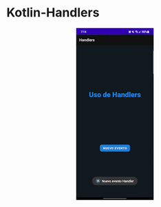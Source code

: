 # Kotlin-Handlers
<div align="center">
<img src="https://github.com/ARVIOJ/Kotlin-Handlers/blob/master/Handler.gif?raew=tru"/>
</div>
